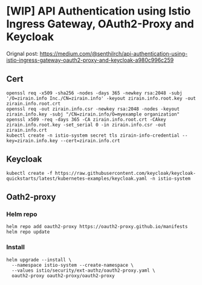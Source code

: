 # [WIP] API Authentication using Istio Ingress Gateway, OAuth2-Proxy and Keycloak

Orignal post: https://medium.com/@senthilrch/api-authentication-using-istio-ingress-gateway-oauth2-proxy-and-keycloak-a980c996c259

## Cert

```console
openssl req -x509 -sha256 -nodes -days 365 -newkey rsa:2048 -subj '/O=zirain.info Inc./CN=zirain.info' -keyout zirain.info.root.key -out zirain.info.root.crt 
openssl req -out zirain.info.csr -newkey rsa:2048 -nodes -keyout zirain.info.key -subj "/CN=zirain.info/O=myexample organization"
openssl x509 -req -days 365 -CA zirain.info.root.crt -CAkey zirain.info.root.key -set_serial 0 -in zirain.info.csr -out zirain.info.crt
kubectl create -n istio-system secret tls zirain-info-credential --key=zirain.info.key --cert=zirain.info.crt
```

## Keycloak

```
kubectl create -f https://raw.githubusercontent.com/keycloak/keycloak-quickstarts/latest/kubernetes-examples/keycloak.yaml -n istio-system
```

## Oath2-proxy

### Helm repo

```console
helm repo add oauth2-proxy https://oauth2-proxy.github.io/manifests
helm repo update
```

### Install

```console
helm upgrade --install \
  --namespace istio-system --create-namespace \
  --values istio/security/ext-authz/oauth2-proxy.yaml \
  oauth2-proxy oauth2-proxy/oauth2-proxy
```